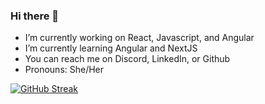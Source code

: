 ### Hi there 👋

- I’m currently working on  React, Javascript, and Angular
- I’m currently learning Angular and NextJS
- You can reach me on Discord, LinkedIn, or Github
- Pronouns: She/Her

[![GitHub Streak](http://github-readme-streak-stats.herokuapp.com?user=DakotaSpencer&theme=dark&hide_border=true&date_format=M%20j%5B%2C%20Y%5D)](https://git.io/streak-stats)
